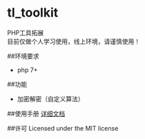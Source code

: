 # tl_toolkit
PHP工具拓展  
目前仅做个人学习使用，线上环境，请谨慎使用！

##环境要求
* php 7+

##功能
* 加密解密（自定义算法）

##使用手册
[详细文档](https://github.com/One2r/tl_toolkit/wiki)

##许可
Licensed under the MIT license
